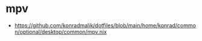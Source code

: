 # mpv

* https://github.com/konradmalik/dotfiles/blob/main/home/konrad/common/optional/desktop/common/mpv.nix

